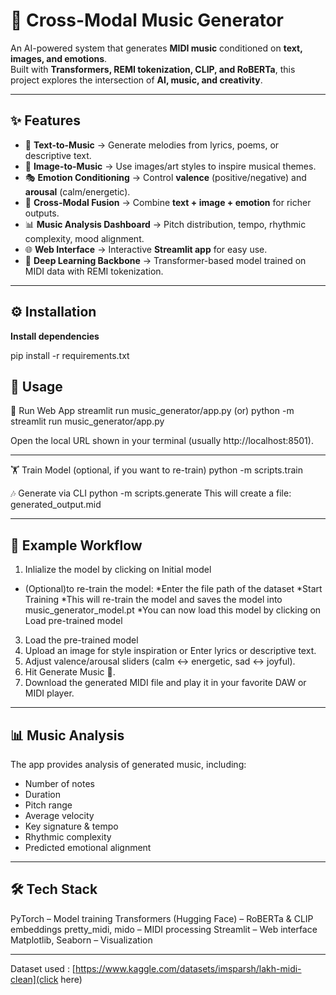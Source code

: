 # 🎵 Cross-Modal Music Generator 
An AI-powered system that generates **MIDI music** conditioned on **text, images, and emotions**.  
Built with **Transformers, REMI tokenization, CLIP, and RoBERTa**, this project explores the intersection of **AI, music, and creativity**.  

---

## ✨ Features  
- 📝 **Text-to-Music** → Generate melodies from lyrics, poems, or descriptive text.  
- 📸 **Image-to-Music** → Use images/art styles to inspire musical themes.  
- 🎭 **Emotion Conditioning** → Control **valence** (positive/negative) and **arousal** (calm/energetic).  
- 🔄 **Cross-Modal Fusion** → Combine **text + image + emotion** for richer outputs.  
- 📊 **Music Analysis Dashboard** → Pitch distribution, tempo, rhythmic complexity, mood alignment.  
- 🌐 **Web Interface** → Interactive **Streamlit app** for easy use.  
- 🧠 **Deep Learning Backbone** → Transformer-based model trained on MIDI data with REMI tokenization.  

---
## ⚙️ Installation

**Install dependencies**

pip install -r requirements.txt

## 🚀 Usage
 🎼 Run Web App
streamlit run music_generator/app.py
(or)
python -m streamlit run music_generator/app.py

Open the local URL shown in your terminal (usually http://localhost:8501).

---
 🏋️ Train Model (optional, if you want to re-train)
python -m scripts.train

 🎶 Generate via CLI
python -m scripts.generate
This will create a file: generated_output.mid

---
## 🎨 Example Workflow
1. Inlialize the model by clicking on Initial model 
- (Optional)to re-train the model:
  *Enter the file path of the dataset
  *Start Training
  *This will re-train the model and saves the model into music_generator_model.pt
  *You can now load this model by clicking on Load pre-trained model
3. Load the pre-trained model
4. Upload an image for style inspiration or Enter lyrics or descriptive text.
5. Adjust valence/arousal sliders (calm ↔ energetic, sad ↔ joyful).
6. Hit Generate Music 🎼.
7. Download the generated MIDI file and play it in your favorite DAW or MIDI player.

---
## 📊 Music Analysis
The app provides analysis of generated music, including:

- Number of notes
- Duration
- Pitch range
- Average velocity
- Key signature & tempo
- Rhythmic complexity
- Predicted emotional alignment

---
## 🛠️ Tech Stack
PyTorch – Model training
Transformers (Hugging Face) – RoBERTa & CLIP embeddings
pretty_midi, mido – MIDI processing
Streamlit – Web interface
Matplotlib, Seaborn – Visualization

---
Dataset used : [https://www.kaggle.com/datasets/imsparsh/lakh-midi-clean](click here)
